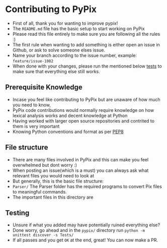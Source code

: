 # Contributing to PyPix
  - First of all, thank you for wanting to improve pypix!
  - The `README.md` file has the basic setup to start working on PyPix 
  - Please read this file entirely to make sure you are following all the rules :)
  - The first rule when wanting to add something is either open an issue in Github, or ask to solve someone elses issue.
  - Name your branch according to the issue number, example: `feature/issue-1002`
  - When done with your changes, please run the mentioned below <a href="https://github.com/pix-lang/pypix/blob/main/CONTRIBUTING.md#testing">tests</a> to make sure that everything else still works.
 
## Prerequisite Knowledge
  - Incase you feel like contributing to PyPix but are unaware of how much you need to know,
  - PyPix code contributions would normally require knowledge on how lexical analysis works and decent knowledge at Python
  - Having worked with larger open source repositories and contrited to them is very important
  - Knowing Python conventions and format as per <a href="https://www.python.org/dev/peps/pep-0008/">PEP8</a>

## File structure
  - There are many files involved in PyPix and this can make you feel overwhelmed but dont worry :)
  - When posting an issue(which is a must) you can always ask what relevant files you would need to look at
  - But generally, this is the basic file structure:
  - `Parser/` The Parser folder has the required programs to convert Pix files to meaningful commands.
  - The important files in this directory are 

## Testing 
  - Unsure if what you added may have potentially ruined everything else?
  - Done worry, go ahead and in the `pypix/` directory run `python -m unittest discover -s Tests/`
  - If all passes and you get `OK` at the end, great! You can now make a PR.
